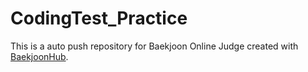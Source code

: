# CodingTest_Practice
This is a auto push repository for Baekjoon Online Judge created with [BaekjoonHub](https://github.com/BaekjoonHub/BaekjoonHub).
